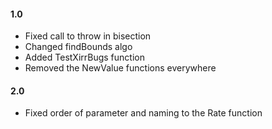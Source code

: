 #### 1.0
* Fixed call to throw in bisection
* Changed findBounds algo
* Added TestXirrBugs function
* Removed the NewValue functions everywhere

#### 2.0
* Fixed order of parameter and naming to the Rate function
